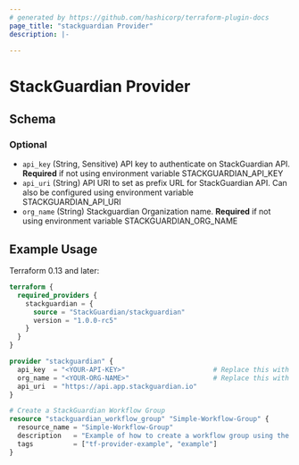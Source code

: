 ```yaml
---
# generated by https://github.com/hashicorp/terraform-plugin-docs
page_title: "stackguardian Provider"
description: |-

---
```


# StackGuardian Provider

<!-- schema generated by tfplugindocs -->
## Schema

### Optional

- `api_key` (String, Sensitive) API key to authenticate on StackGuardian API. **Required** if not using environment variable STACKGUARDIAN_API_KEY
- `api_uri` (String) API URI to set as prefix URL for StackGuardian API. Can also be configured using environment variable STACKGUARDIAN_API_URI
- `org_name` (String) Stackguardian Organization name. **Required** if not using environment variable STACKGUARDIAN_ORG_NAME



## Example Usage

Terraform 0.13 and later:

```terraform
terraform {
  required_providers {
    stackguardian = {
      source = "StackGuardian/stackguardian"
      version = "1.0.0-rc5"
    }
  }
}

provider "stackguardian" {
  api_key  = "<YOUR-API-KEY>"                      # Replace this with your API key
  org_name = "<YOUR-ORG-NAME>"                     # Replace this with your organization name
  api_uri  = "https://api.app.stackguardian.io"
}

# Create a StackGuardian Workflow Group
resource "stackguardian_workflow_group" "Simple-Workflow-Group" {
  resource_name = "Simple-Workflow-Group"
  description   = "Example of how to create a workflow group using the StackGuardian Terraform Provider"
  tags          = ["tf-provider-example", "example"]
}
```
